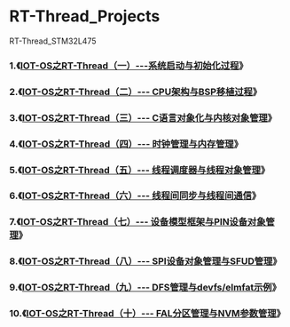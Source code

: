 # RT-Thread_Projects
RT-Thread_STM32L475



### 1.《[IOT-OS之RT-Thread（一）---系统启动与初始化过程](https://blog.csdn.net/m0_37621078/article/details/100584591)》

###  

### 2.《[IOT-OS之RT-Thread（二）--- CPU架构与BSP移植过程](https://blog.csdn.net/m0_37621078/article/details/100715601)》



### 3.《[IOT-OS之RT-Thread（三）--- C语言对象化与内核对象管理](https://blog.csdn.net/m0_37621078/article/details/100788959)》



### 4.《[IOT-OS之RT-Thread（四）--- 时钟管理与内存管理](https://blog.csdn.net/m0_37621078/article/details/100859611)》



### 5.《[IOT-OS之RT-Thread（五）--- 线程调度器与线程对象管理](https://blog.csdn.net/m0_37621078/article/details/100945020)》



### 6.《[IOT-OS之RT-Thread（六）--- 线程间同步与线程间通信](https://blog.csdn.net/m0_37621078/article/details/101082972)》



### 7.《[IOT-OS之RT-Thread（七）--- 设备模型框架与PIN设备对象管理](https://blog.csdn.net/m0_37621078/article/details/101158817)》



### 8.《[IOT-OS之RT-Thread（八）--- SPI设备对象管理与SFUD管理](https://blog.csdn.net/m0_37621078/article/details/102559086)》



### 9.《[IOT-OS之RT-Thread（九）--- DFS管理与devfs/elmfat示例](https://blog.csdn.net/m0_37621078/article/details/102634210)》



### 10.《[IOT-OS之RT-Thread（十）--- FAL分区管理与NVM参数管理](https://blog.csdn.net/m0_37621078/article/details/102689903)》



### 

